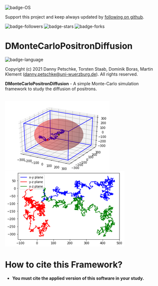 ![badge-OS](https://img.shields.io/badge/stage-under%20progress-brightgreen)

Support this project and keep always updated by [following on github](https://github.com/dpscience?tab=followers).

![badge-followers](https://img.shields.io/github/followers/dpscience?style=social)
![badge-stars](https://img.shields.io/github/stars/dpscience/DMonteCarloPositronDiffusion?style=social)
![badge-forks](https://img.shields.io/github/forks/dpscience/DMonteCarloPositronDiffusion?style=social)

# DMonteCarloPositronDiffusion

![badge-language](https://img.shields.io/badge/language-Python-blue)

Copyright (c) 2021 Danny Petschke, Torsten Staab, Dominik Boras, Martin Klement (danny.petschke@uni-wuerzburg.de). All rights reserved.<br>

<b>DMonteCarloPositronDiffusion</b> - A simple Monte-Carlo simulation framework to study the diffusion of positrons. 

<br>![MC_3D](/images/track_within_sphere.png)
<br>![MC_1D](/images/1D_projection_of_track.png)

# How to cite this Framework?

* <b>You must cite the applied version of this software in your study.</b><br>


